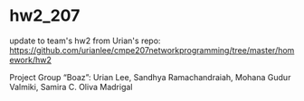# hw2_207
update to team's hw2 from Urian's repo: https://github.com/urianlee/cmpe207networkprogramming/tree/master/homework/hw2

Project Group “Boaz”: Urian Lee, Sandhya Ramachandraiah, Mohana Gudur Valmiki, Samira C. Oliva Madrigal


